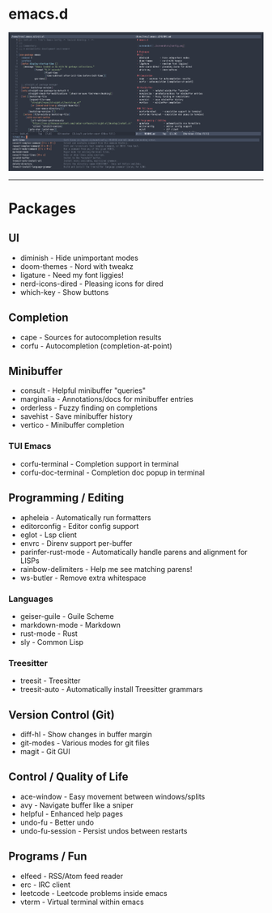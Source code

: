 # emacs.d

![screenshot](./screenshots/config.png)

---
# Packages
## UI
- diminish         - Hide unimportant modes
- doom-themes      - Nord with tweakz
- ligature         - Need my font liggies!
- nerd-icons-dired - Pleasing icons for dired
- which-key        - Show buttons

## Completion
- cape  - Sources for autocompletion results
- corfu - Autocompletion (completion-at-point)

## Minibuffer
- consult    - Helpful minibuffer "queries"
- marginalia - Annotations/docs for minibuffer entries
- orderless  - Fuzzy finding on completions
- savehist   - Save minibuffer history 
- vertico    - Minibuffer completion

### TUI Emacs
- corfu-terminal     - Completion support in terminal
- corfu-doc-terminal - Completion doc popup in terminal 

## Programming / Editing
- apheleia            - Automatically run formatters
- editorconfig        - Editor config support
- eglot               - Lsp client
- envrc               - Direnv support per-buffer
- parinfer-rust-mode  - Automatically handle parens and alignment for LISPs
- rainbow-delimiters  - Help me see matching parens!
- ws-butler           - Remove extra whitespace

### Languages 
- geiser-guile  - Guile Scheme
- markdown-mode - Markdown
- rust-mode     - Rust
- sly           - Common Lisp

### Treesitter
- treesit      - Treesitter
- treesit-auto - Automatically install Treesitter grammars

## Version Control (Git)
- diff-hl   - Show changes in buffer margin
- git-modes - Various modes for git files
- magit     - Git GUI

## Control / Quality of Life
- ace-window      - Easy movement between windows/splits
- avy             - Navigate buffer like a sniper
- helpful         - Enhanced help pages
- undo-fu         - Better undo
- undo-fu-session - Persist undos between restarts

## Programs / Fun
- elfeed   - RSS/Atom feed reader
- erc      - IRC client
- leetcode - Leetcode problems inside emacs
- vterm    - Virtual terminal within emacs
